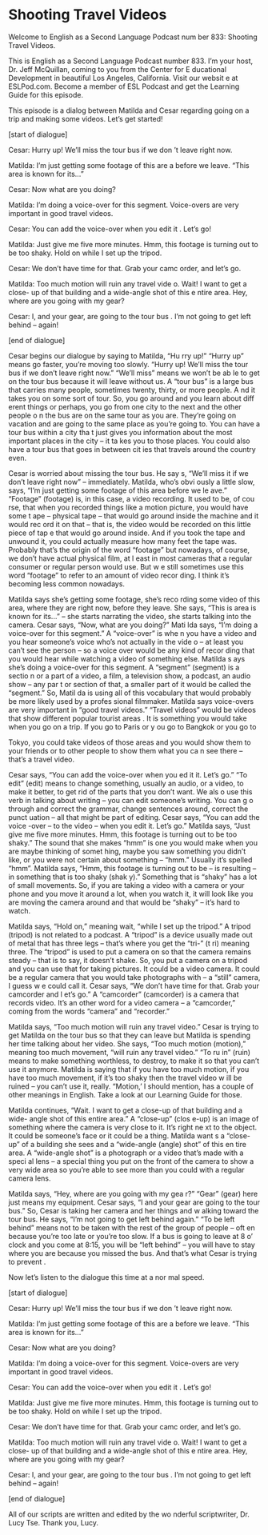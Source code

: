# Shooting Travel Videos

Welcome to English as a Second Language Podcast num ber 833: Shooting Travel Videos.

This is English as a Second Language Podcast number  833. I’m your host, Dr. Jeff McQuillan, coming to you from the Center for E ducational Development in beautiful Los Angeles, California. Visit our websit e at ESLPod.com. Become a member of ESL Podcast and get the Learning Guide for this episode.

This episode is a dialog between Matilda and Cesar regarding going on a trip and making some videos. Let’s get started!

[start of dialogue]

Cesar:  Hurry up! We’ll miss the tour bus if we don ’t leave right now.

Matilda:  I’m just getting some footage of this are a before we leave. “This area is known for its...”

Cesar:  Now what are you doing?

Matilda:  I’m doing a voice-over for this segment. Voice-overs are very important in good travel videos.

Cesar:  You can add the voice-over when you edit it . Let’s go!

Matilda:  Just give me five more minutes. Hmm, this  footage is turning out to be too shaky. Hold on while I set up the tripod.

Cesar:  We don’t have time for that. Grab your camc order, and let’s go.

Matilda:  Too much motion will ruin any travel vide o. Wait! I want to get a close- up of that building and a wide-angle shot of this e ntire area. Hey, where are you going with my gear?

Cesar:  I, and your gear, are going to the tour bus . I’m not going to get left behind – again!

[end of dialogue]

Cesar begins our dialogue by saying to Matilda, “Hu rry up!” “Hurry up” means go faster, you’re moving too slowly. “Hurry up! We’ll miss the tour bus if we don’t leave right now.” “We’ll miss” means we won’t be ab le to get on the tour bus because it will leave without us. A “tour bus” is a  large bus that carries many people, sometimes twenty, thirty, or more people. A nd it takes you on some sort of tour. So, you go around and you learn about diff erent things or perhaps, you go from one city to the next and the other people o n the bus are on the same tour as you are. They’re going on vacation and are going  to the same place as you’re going to. You can have a tour bus within a city tha t just gives you information about the most important places in the city – it ta kes you to those places. You could also have a tour bus that goes in between cit ies that travels around the country even.

Cesar is worried about missing the tour bus. He say s, “We’ll miss it if we don’t leave right now” – immediately. Matilda, who’s obvi ously a little slow, says, “I’m just getting some footage of this area before we le ave.” “Footage” (footage) is, in this case, a video recording. It used to be, of cou rse, that when you recorded things like a motion picture, you would have some t ape – physical tape – that would go around inside the machine and it would rec ord it on that – that is, the video would be recorded on this little piece of tap e that would go around inside. And if you took the tape and unwound it, you could actually measure how many feet the tape was. Probably that’s the origin of the word “footage” but nowadays, of course, we don’t have actual physical film, at l east in most cameras that a regular consumer or regular person would use. But w e still sometimes use this word “footage” to refer to an amount of video recor ding. I think it’s becoming less common nowadays.

Matilda says she’s getting some footage, she’s reco rding some video of this area, where they are right now, before they leave. She says, “This is area is known for its...” – she starts narrating the video,  she starts talking into the camera. Cesar says, “Now, what are you doing?” Mati lda says, “I’m doing a voice-over for this segment.” A “voice-over” is whe n you have a video and you hear someone’s voice who’s not actually in the vide o – at least you can’t see the person – so a voice over would be any kind of recor ding that you would hear while watching a video of something else. Matilda s ays she’s doing a voice-over for this segment. A “segment” (segment) is a sectio n or a part of a video, a film, a television show, a podcast, an audio show – any par t or section of that, a smaller part of it would be called the “segment.” So, Matil da is using all of this vocabulary that would probably be more likely used by a profes sional filmmaker. Matilda says voice-overs are very important in “good travel  videos.” “Travel videos” would be videos that show different popular tourist areas . It is something you would take when you go on a trip. If you go to Paris or y ou go to Bangkok or you go to

Tokyo, you could take videos of those areas and you  would show them to your friends or to other people to show them what you ca n see there – that’s a travel video.

Cesar says, “You can add the voice-over when you ed it it. Let’s go.” “To edit” (edit) means to change something, usually an audio,  or a video, to make it better, to get rid of the parts that you don’t want. We als o use this verb in talking about writing – you can edit someone’s writing. You can g o through and correct the grammar, change sentences around, correct the punct uation – all that might be part of editing. Cesar says, “You can add the voice -over – to the video – when you edit it. Let’s go.” Matilda says, “Just give me  five more minutes. Hmm, this footage is turning out to be too shaky.” The sound that she makes “hmm” is one you would make when you are maybe thinking of somet hing, maybe you saw something you didn’t like, or you were not certain about something – “hmm.” Usually it’s spelled “hmm”. Matilda says, “Hmm, this footage is turning out to be – is resulting – in something that is too shaky (shak y).” Something that is “shaky” has a lot of small movements. So, if you are taking  a video with a camera or your phone and you move it around a lot, when you watch it, it will look like you are moving the camera around and that would be “shaky” – it’s hard to watch.

Matilda says, “Hold on,” meaning wait, “while I set  up the tripod.” A tripod (tripod) is not related to a podcast. A “tripod” is a device  usually made out of metal that has three legs – that’s where you get the “tri-” (t ri) meaning three. The “tripod” is used to put a camera on so that the camera remains steady – that is to say, it doesn’t shake. So, you put a camera on a tripod and  you can use that for taking pictures. It could be a video camera. It could be a  regular camera that you would take photographs with – a “still” camera, I guess w e could call it. Cesar says, “We don’t have time for that. Grab your camcorder and l et’s go.” A “camcorder” (camcorder) is a camera that records video. It’s an other word for a video camera – a “camcorder,” coming from the words “camera” and  “recorder.”

Matilda says, “Too much motion will ruin any travel  video.” Cesar is trying to get Matilda on the tour bus so that they can leave but Matilda is spending her time talking about her video. She says, “Too much motion  (motion),” meaning too much movement, “will ruin any travel video.” “To ru in” (ruin) means to make something worthless, to destroy, to make it so that  you can’t use it anymore. Matilda is saying that if you have too much motion,  if you have too much movement, if it’s too shaky then the travel video w ill be ruined – you can’t use it, really. “Motion,’ I should mention, has a couple of  other meanings in English. Take a look at our Learning Guide for those.

Matilda continues, “Wait. I want to get a close-up of that building and a wide- angle shot of this entire area.” A “close-up” (clos e-up) is an image of something where the camera is very close to it. It’s right ne xt to the object. It could be someone’s face or it could be a thing. Matilda want s a “close-up” of a building she sees and a “wide-angle (angle) shot” of this en tire area. A “wide-angle shot” is a photograph or a video that’s made with a speci al lens – a special thing you put on the front of the camera to show a very wide area so you’re able to see more than you could with a regular camera lens.

Matilda says, “Hey, where are you going with my gea r?” “Gear” (gear) here just means my equipment. Cesar says, “I and your gear are going to the tour bus.” So, Cesar is taking her camera and her things and w alking toward the tour bus. He says, “I’m not going to get left behind again.” “To be left behind” means not to be taken with the rest of the group of people – oft en because you’re too late or you’re too slow. If a bus is going to leave at 8 o’ clock and you come at 8:15, you will be “left behind” – you will have to stay where  you are because you missed the bus. And that’s what Cesar is trying to prevent .

Now let’s listen to the dialogue this time at a nor mal speed.

[start of dialogue]

Cesar:  Hurry up! We’ll miss the tour bus if we don ’t leave right now.

Matilda:  I’m just getting some footage of this are a before we leave. “This area is known for its...”

Cesar:  Now what are you doing?

Matilda:  I’m doing a voice-over for this segment. Voice-overs are very important in good travel videos.

Cesar:  You can add the voice-over when you edit it . Let’s go!

Matilda:  Just give me five more minutes. Hmm, this  footage is turning out to be too shaky. Hold on while I set up the tripod.

Cesar:  We don’t have time for that. Grab your camc order, and let’s go.

Matilda:  Too much motion will ruin any travel vide o. Wait! I want to get a close- up of that building and a wide-angle shot of this e ntire area. Hey, where are you going with my gear?

 Cesar:  I, and your gear, are going to the tour bus . I’m not going to get left behind – again!

[end of dialogue]

All of our scripts are written and edited by the wo nderful scriptwriter, Dr. Lucy Tse. Thank you, Lucy.





